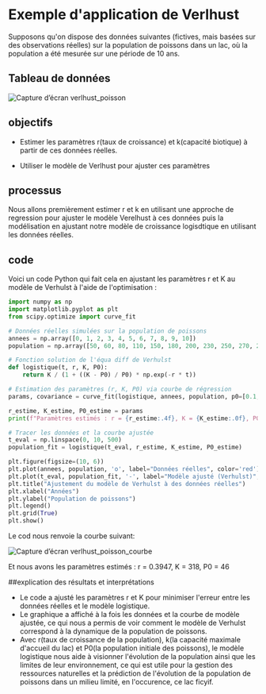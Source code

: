 
# Exemple d'application de Verlhust

Supposons qu'on dispose des données suivantes (fictives, mais basées sur des observations réelles) sur la population de poissons dans un lac, où la population a été mesurée sur une période de 10 ans. 




## Tableau de données
![Capture d’écran verlhust_poisson](https://github.com/user-attachments/assets/682064dc-13e6-449c-b956-d1aa6c03db8d)


## objectifs
* Estimer les paramètres r(taux de croissance) et k(capacité biotique) à partir de ces données réelles. 

* Utiliser le modèle de Verlhust pour ajuster ces paramètres

## processus
Nous allons premièrement estimer r et k en utilisant une approche de regression pour ajuster le modèle Verelhust à ces données puis la modélisation en ajustant notre modèle de croissance logisdtique en utilisant les données réelles. 

## code
Voici un code Python qui fait cela en ajustant les paramètres r et K au modèle de Verhulst à l'aide de l'optimisation :


```python 
import numpy as np
import matplotlib.pyplot as plt
from scipy.optimize import curve_fit

# Données réelles simulées sur la population de poissons
annees = np.array([0, 1, 2, 3, 4, 5, 6, 7, 8, 9, 10])
population = np.array([50, 60, 80, 110, 150, 180, 200, 230, 250, 270, 290])

# Fonction solution de l'équa diff de Verhulst
def logistique(t, r, K, P0):
    return K / (1 + ((K - P0) / P0) * np.exp(-r * t))

# Estimation des paramètres (r, K, P0) via courbe de régression
params, covariance = curve_fit(logistique, annees, population, p0=[0.1, 500, 50])

r_estime, K_estime, P0_estime = params
print(f"Paramètres estimés : r = {r_estime:.4f}, K = {K_estime:.0f}, P0 = {P0_estime:.0f}")

# Tracer les données et la courbe ajustée
t_eval = np.linspace(0, 10, 500)
population_fit = logistique(t_eval, r_estime, K_estime, P0_estime)

plt.figure(figsize=(10, 6))
plt.plot(annees, population, 'o', label="Données réelles", color='red')
plt.plot(t_eval, population_fit, '-', label="Modèle ajusté (Verhulst)", color='blue')
plt.title("Ajustement du modèle de Verhulst à des données réelles")
plt.xlabel("Années")
plt.ylabel("Population de poissons")
plt.legend()
plt.grid(True)
plt.show()
```

Le cod nous renvoie la courbe suivant: 

![Capture d’écran verlhust_poisson_courbe](https://github.com/user-attachments/assets/735297c4-fa09-4230-a19e-aa056685ad7c)

Et nous avons les paramètres estimés : r = 0.3947, K = 318, P0 = 46

##explication des résultats et interprétations
* Le code a ajusté les paramètres r et K pour minimiser l'erreur entre les données réelles et le modèle logistique. 
* Le graphique a affiché à la fois les données et la courbe de modèle ajustée, ce qui nous a permis de voir comment le modèle de Verhulst correspond à la dynamique de la population de poissons.
* Avec r(taux de croissance de la population), k(la capacité maximale d'accueil du lac) et P0(la population initiale des poissons), le modèle logistique nous aide à visionner l'évolution de la population ainsi que les limites de leur environnement, ce qui est utile pour la gestion des ressources naturelles et la prédiction de l'évolution de la population de poissons dans un milieu limité, en l'occurence, ce lac ficyif. 
